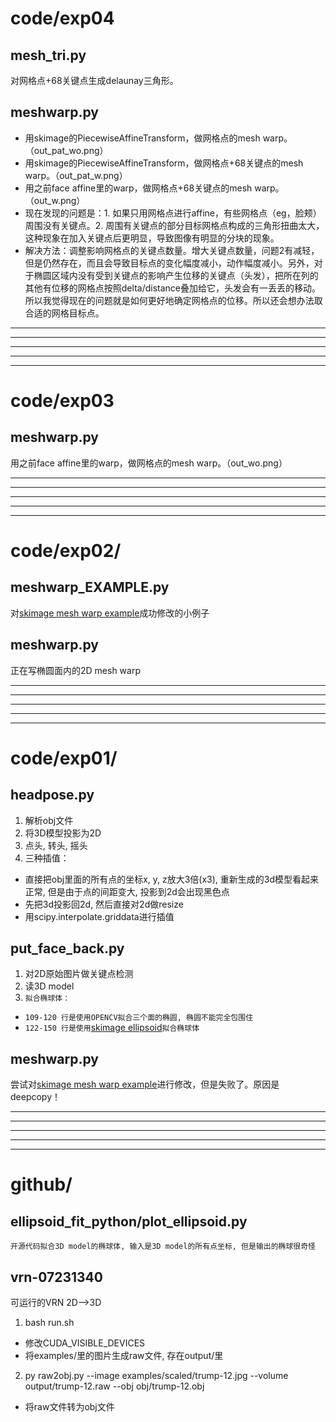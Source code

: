 # code/exp04
## mesh_tri.py
对网格点+68关键点生成delaunay三角形。

## meshwarp.py
  - 用skimage的PiecewiseAffineTransform，做网格点的mesh warp。（out_pat_wo.png）
  - 用skimage的PiecewiseAffineTransform，做网格点+68关键点的mesh warp。（out_pat_w.png）
  - 用之前face affine里的warp，做网格点+68关键点的mesh warp。（out_w.png）
  - 现在发现的问题是：1. 如果只用网格点进行affine，有些网格点（eg，脸颊）周围没有关键点。2. 周围有关键点的部分目标网格点构成的三角形扭曲太大，这种现象在加入关键点后更明显，导致图像有明显的分块的现象。
  - 解决方法：调整影响网格点的关键点数量。增大关键点数量，问题2有减轻，但是仍然存在，而且会导致目标点的变化幅度减小，动作幅度减小。另外，对于椭圆区域内没有受到关键点的影响产生位移的关键点（头发），把所在列的其他有位移的网格点按照delta/distance叠加给它，头发会有一丢丢的移动。所以我觉得现在的问题就是如何更好地确定网格点的位移。所以还会想办法取合适的网格目标点。

---
---
---
---
---

# code/exp03
## meshwarp.py
用之前face affine里的warp，做网格点的mesh warp。（out_wo.png）

---
---
---
---
---

# code/exp02/
## meshwarp_EXAMPLE.py
对<a href="http://scikit-image.org/docs/dev/auto_examples/transform/plot_piecewise_affine.html?highlight=piecewise#piecewise-affine-transformation" target="_blank">skimage mesh warp example</a>成功修改的小例子

## meshwarp.py
正在写椭圆面内的2D mesh warp


---
---
---
---
---

# code/exp01/
## headpose.py
1. 解析obj文件
2. 将3D模型投影为2D
3. 点头, 转头, 摇头
4. 三种插值：
  - 直接把obj里面的所有点的坐标x, y, z放大3倍(x3), 重新生成的3d模型看起来正常, 但是由于点的间距变大, 投影到2d会出现黑色点
  - 先把3d投影回2d, 然后直接对2d做resize
  - 用scipy.interpolate.griddata进行插值

## put\_face\_back.py
1. 对2D原始图片做关键点检测
2. 读3D model
3. `拟合椭球体：`
  - `109-120 行是使用OPENCV拟合三个面的椭圆, 椭圆不能完全包围住`
  - `122-150 行是使用`<a href="http://scikit-image.org/docs/dev/api/skimage.draw.html?highlight=ellipse#ellipsoid" target="_blank">skimage ellipsoid</a>`拟合椭球体`

## meshwarp.py
尝试对<a href="http://scikit-image.org/docs/dev/auto_examples/transform/plot_piecewise_affine.html?highlight=piecewise#piecewise-affine-transformation" target="_blank">skimage mesh warp example</a>进行修改，但是失败了。原因是deepcopy！


---
---
---
---
---


# github/
## ellipsoid\_fit\_python/plot_ellipsoid.py
`开源代码拟合3D model的椭球体, 输入是3D model的所有点坐标, 但是输出的椭球很奇怪`

## vrn-07231340
可运行的VRN 2D-->3D  

1. bash run.sh
  - 修改CUDA\_VISIBLE_DEVICES
  - 将examples/里的图片生成raw文件, 存在output/里
2. py raw2obj.py --image examples/scaled/trump-12.jpg --volume output/trump-12.raw --obj obj/trump-12.obj
  - 将raw文件转为obj文件

